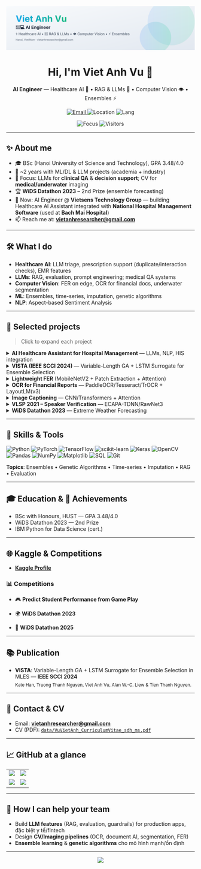 <!-- Banner: tự đổi dark/light -->
<picture>
  <source media="(prefers-color-scheme: dark)" srcset="assets/banner-dark.svg">
  <img alt="Viet Anh Vu — AI Engineer" src="assets/banner-light.svg">
</picture>

<h1 align="center">Hi, I'm Viet Anh Vu 👋</h1>
<p align="center">
  <b>AI Engineer</b> — Healthcare AI 🏥 • RAG & LLMs 🤖 • Computer Vision 👁️ • Ensembles ⚡
</p>

<p align="center">
  <a href="mailto:vietanhresearcher@gmail.com">
    <img alt="Email" src="https://img.shields.io/badge/Email-vietanhresearcher%40gmail.com-informational?logo=gmail">
  </a>
  <img alt="Location" src="https://img.shields.io/badge/Hanoi-Viet%20Nam-orange?logo=google-maps">
  <img alt="Lang" src="https://img.shields.io/badge/English-B2-blue">
 </p>
 <p align="center"> 
  <img alt="Focus" src="https://img.shields.io/badge/Focus-Healthcare%20AI%20%7C%20RAG%20&%20LLMs%20%7C%20Computer%20Vision-success">
  <img alt="Visitors" src="https://komarev.com/ghpvc/?username=VuVietAnh2309&label=Profile%20views&style=flat">
</p>

---

## ✨ About me

- 🎓 BSc (Hanoi University of Science and Technology), GPA 3.48/4.0  
- 🧪 ~2 years with ML/DL & LLM projects (academia + industry)  
- 💊 Focus: LLMs for **clinical QA** & **decision support**; CV for **medical/underwater** imaging  
- 🏆 **WiDS Datathon 2023** – 2nd Prize (ensemble forecasting)  
- 🔭 Now: AI Engineer @ **Vietsens Technology Group** — building Healthcare AI Assistant integrated with **National Hospital Management Software** (used at **Bach Mai Hospital**)  
- 📫 Reach me at: **vietanhresearcher@gmail.com**
---

## 🛠️ What I do

- **Healthcare AI**: LLM triage, prescription support (duplicate/interaction checks), EMR features  
- **LLMs**: RAG, evaluation, prompt engineering; medical QA systems  
- **Computer Vision**: FER on edge, OCR for financial docs, underwater segmentation  
- **ML**: Ensembles, time-series, imputation, genetic algorithms
- **NLP**: Aspect-based Sentiment Analysis
---

## 🚀 Selected projects

> Click to expand each project

<details>
<summary><b>AI Healthcare Assistant for Hospital Management</b> — LLMs, NLP, HIS integration</summary>
• AI agents for medical history inquiry & initial diagnosis; integrated with HIS for real-time workflow  
• LLMs for <b>PRESCRIPTION RECOMMENDATION</b> and <b>CONFLICT DETECTION</b> (duplicate ingredients, DDI)
</details>

<details>
<summary><b>VISTA (IEEE SCCI 2024)</b> — Variable-Length GA + LSTM Surrogate for Ensemble Selection</summary>
• MLES with VLGA-encoded ensembles, LSTM surrogate for fitness; outperformed baselines on 15 datasets
</details>

<details>
<summary><b>Lightweight FER</b> (MobileNetV2 + Patch Extraction + Attention)</summary>
• Edge-friendly, robust to occlusion & head pose; competitive on RAF-DB, FER2013, FERPlus
</details>

<details>
<summary><b>OCR for Financial Reports</b> — PaddleOCR/Tesseract/TrOCR + LayoutLM(v3)</summary>
• Pre/post-processing, NER + regex normalization; table/KV extraction with doc-layout understanding
</details>

<details>
<summary><b>Image Captioning</b> — CNN/Transformers + Attention</summary>
• Attention-based captioning pipeline
</details>

<details>
<summary><b>VLSP 2021 – Speaker Verification</b> — ECAPA-TDNN/RawNet3</summary>
• Deep speaker embeddings with triplet/softmax/proto losses
</details>

<details>
<summary><b>WiDS Datathon 2023</b> — Extreme Weather Forecasting</summary>
• Time series + ensemble (GBM/LGBM/CatBoost); 2nd prize
</details>

---

## 🧰 Skills & Tools

![Python](https://img.shields.io/badge/Python-3.x-blue?logo=python)
![PyTorch](https://img.shields.io/badge/PyTorch-red?logo=pytorch)
![TensorFlow](https://img.shields.io/badge/TensorFlow-orange?logo=tensorflow)
![scikit-learn](https://img.shields.io/badge/scikit--learn-ff9f1c?logo=scikitlearn&logoColor=white)
![Keras](https://img.shields.io/badge/Keras-D00000?logo=keras&logoColor=white)
![OpenCV](https://img.shields.io/badge/OpenCV-5C3EE8?logo=opencv&logoColor=white)
![Pandas](https://img.shields.io/badge/pandas-150458?logo=pandas&logoColor=white)
![NumPy](https://img.shields.io/badge/NumPy-013243?logo=numpy)
![Matplotlib](https://img.shields.io/badge/Matplotlib-11557c?logo=plotly)
![SQL](https://img.shields.io/badge/SQL-336791?logo=postgresql&logoColor=white)
![Git](https://img.shields.io/badge/Git-F05032?logo=git&logoColor=white)

**Topics**: Ensembles • Genetic Algorithms • Time-series • Imputation • RAG • Evaluation

---

## 🎓 Education & 🏅 Achievements

- BSc with Honours, HUST — GPA 3.48/4.0  
- WiDS Datathon 2023 — 2nd Prize  
- IBM Python for Data Science (cert.)

---

## 🌐 Kaggle & Competitions

- [**Kaggle Profile**](https://www.kaggle.com/vitanhvaa)  

### 📊 Competitions
- 🎮 **Predict Student Performance from Game Play**  

- 🌍 **WiDS Datathon 2023** 

- 🧠 **WiDS Datathon 2025** 

---

## 📚 Publication

- **VISTA**: Variable-Length GA + LSTM Surrogate for Ensemble Selection in MLES — **IEEE SCCI 2024**  
  <sub>Kate Han, Truong Thanh Nguyen, Viet Anh Vu, Alan W.-C. Liew & Tien Thanh Nguyen.</sub>

---


## 📎 Contact & CV

- Email: **vietanhresearcher@gmail.com**  
- CV (PDF): [`data/VuVietAnh_CurriculumVitae_sdh_ms.pdf`](data/VuVietAnh_CurriculumVitae_sdh_ms.pdf)

---
## 📈 GitHub at a glance

<table>
  <tr>
    <td width="50%">
      <!-- Stats -->
      <img src="https://github-readme-stats.vercel.app/api?username=VuVietAnh2309&show_icons=true&theme=radical&hide=prs,contribs&cache_seconds=600&hide_border=true" width="100%"/>
    </td>
    <td width="50%">
      <!-- Profile Details -->
      <img src="https://github-profile-summary-cards.vercel.app/api/cards/profile-details?username=VuVietAnh2309&theme=radical&cache_seconds=1800" width="100%"/>
    </td>
  </tr>
  <tr>
    <td width="50%">
      <!-- Top Languages -->
      <img src="https://github-readme-stats.vercel.app/api/top-langs/?username=VuVietAnh2309&layout=compact&theme=radical&cache_seconds=1800&hide_border=true" width="100%"/>
    </td>
    <td width="50%">
      <!-- Productive Time -->
      <img src="https://github-profile-summary-cards.vercel.app/api/cards/productive-time?username=VuVietAnh2309&theme=radical&cache_seconds=1800" width="100%"/>
    </td>
  </tr>
</table>

---

## 🤝 How I can help your team

- Build **LLM features** (RAG, evaluation, guardrails) for production apps, đặc biệt y tế/fintech  
- Design **CV/Imaging pipelines** (OCR, document AI, segmentation, FER)  
- **Ensemble learning** & **genetic algorithms** cho mô hình mạnh/ổn định

---

<!-- Decorative wave divider -->
<p align="center">
  <img src="https://capsule-render.vercel.app/api?type=wave&color=0:00c6ff,100:10b981&height=80&section=footer"/>
</p>
